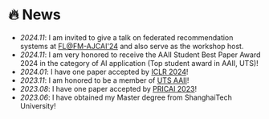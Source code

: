 # 🔥 News

- *2024.11*: I am invited to give a talk on federated recommendation systems at [FL@FM-AJCAI'24](https://federated-learning.org/fl@fm-ajcai-2024/) and also serve as the workshop host.
- *2024.11*: I am very honored to receive the AAII Student Best Paper Award 2024 in the category of AI application (Top student award in AAII, UTS)!
- *2024.01*: I have one paper accepted by [ICLR 2024](https://openreview.net/forum?id=xkXdE81mOK)!
- *2023.11*: I am honored to be a member of [UTS AAII](https://www.uts.edu.au/research/australian-artificial-intelligence-institute)!
- *2023.08*: I have one paper accepted by [PRICAI 2023](https://link.springer.com/chapter/10.1007/978-981-99-7022-3_12)!
- *2023.06*: I have obtained my Master degree from ShanghaiTech University!